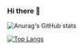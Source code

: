 ### Hi there 👋

![Anurag's GitHub stats](https://github-readme-stats-git-masterrstaa-rickstaa.vercel.app/api?username=lseparatio&show_icons=true&theme=transparent)

[![Top Langs](https://github-readme-stats-git-masterrstaa-rickstaa.vercel.app/api/top-langs/?username=lseparatio&layout=compact)](https://github.com/lseparatio)

